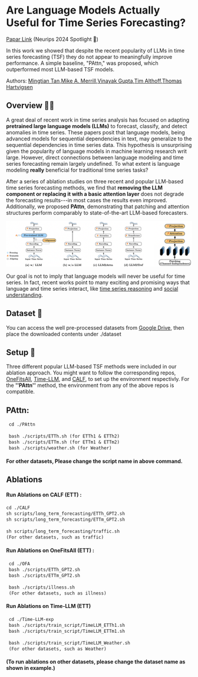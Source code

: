 # Are Language Models Actually Useful for Time Series Forecasting?
[Papar Link](https://arxiv.org/pdf/2406.16964) (Neurips 2024 Spotlight 🌟)

In this work we showed that despite the recent popularity of LLMs in time series forecasting (TSF) they do not appear to meaningfully improve performance. A simple baseline, "PAttn," was proposed, which outperformed most LLM-based TSF models.

Authors: [Mingtian Tan](https://x.com/MTTan1203),[Mike A. Merrill](https://mikemerrill.io/),[Vinayak Gupta](https://gvinayak.github.io/),[Tim Althoff](https://homes.cs.washington.edu/~althoff/),[Thomas Hartvigsen](https://www.tomhartvigsen.com/)

## Overview 💁🏼
A great deal of recent work in time series analysis has focused on adapting **pretrained large language models (LLMs)** to forecast, classify, and detect anomalies in time series. These papers posit that language models, being advanced models for sequential dependencies in text, may generalize to the sequential dependencies in time series data. This hypothesis is unsurprising given the popularity of language models in machine learning research writ large.
However, direct connections between language modeling and time series forecasting remain largely undefined.
To what extent is language modeling **really** beneficial for traditional time series tasks? 

After a series of ablation studies on three recent and popular LLM-based time series forecasting methods, we find that **removing the LLM component or replacing it with a basic attention layer** does not degrade the forecasting results---in most cases the results even improved. Additionally, we proposed **PAttn**, demonstrating that patching and attention structures perform comparably to state-of-the-art LLM-based forecasters.

![Ablations/PAttn](pic/ablations.png)

Our goal is not to imply that language models will never be useful for time series. In fact, recent works point to many exciting and promising ways that language and time series interact, like [time series reasoning](https://github.com/behavioral-data/TSandLanguage) and [social understanding](https://github.com/chengjunyan1/SocioDojo).

## Dataset 📖
You can access the well pre-processed datasets from [Google Drive](https://drive.google.com/file/d/1NF7VEefXCmXuWNbnNe858WvQAkJ_7wuP/view), then place the downloaded contents under ./dataset

## Setup 🔧
Three different popular LLM-based TSF methods were included in our ablation approach. You might want to follow the corresponding repos, [OneFitsAll](https://github.com/DAMO-DI-ML/NeurIPS2023-One-Fits-All), [Time-LLM](https://github.com/KimMeen/Time-LLM), and [CALF](https://github.com/Hank0626/CALF), to set up the environment respectivly. For the **''PAttn''** method, the environment from any of the above repos is compatible.


## PAttn: 
     cd ./PAttn 

     bash ./scripts/ETTh.sh (for ETTh1 & ETTh2)
     bash ./scripts/ETTm.sh (for ETTm1 & ETTm2)
     bash ./scripts/weather.sh (for Weather)
     
#### For other datasets, Please change the script name in above command.

## Ablations
     
#### Run Ablations on CALF (ETT) :
     
    cd ./CALF
    sh scripts/long_term_forecasting/ETTh_GPT2.sh
    sh scripts/long_term_forecasting/ETTm_GPT2.sh
    
    sh scripts/long_term_forecasting/traffic.sh 
    (For other datasets, such as traffic)

#### Run Ablations on OneFitsAll (ETT) :
     cd ./OFA
     bash ./scripts/ETTh_GPT2.sh   
     bash ./scripts/ETTm_GPT2.sh

     bash ./scripts/illness.sh 
     (For other datasets, such as illness)

#### Run Ablations on  Time-LLM (ETT) 
     cd ./Time-LLM-exp
     bash ./scripts/train_script/TimeLLM_ETTh1.sh
     bash ./scripts/train_script/TimeLLM_ETTm1.sh 

     bash ./scripts/train_script/TimeLLM_Weather.sh
     (For other datasets, such as Weather)

#### (To run ablations on other datasets, please change the dataset name as shown in example.)

     


